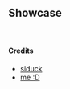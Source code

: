 ## Showcase
<image src="assets/chadwm_eww.jpg" alt="">
<image src="assets/chadwm_vanilla.jpg" alt="">
<image src="assets/chadwm_notif.jpg" alt="">
<image src="assets/chadwm_code.jpg" alt="">
<image src="assets/chadwm_visualiser.jpg" alt="">

#### Credits
- [siduck](https://github.com/siduck)
- [me :D](https://github.com/Mortal22Soul)
